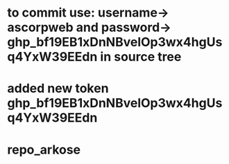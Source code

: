 # to commit use: username-> ascorpweb and password-> 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 in source tree

# added new token 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

# repo_arkose